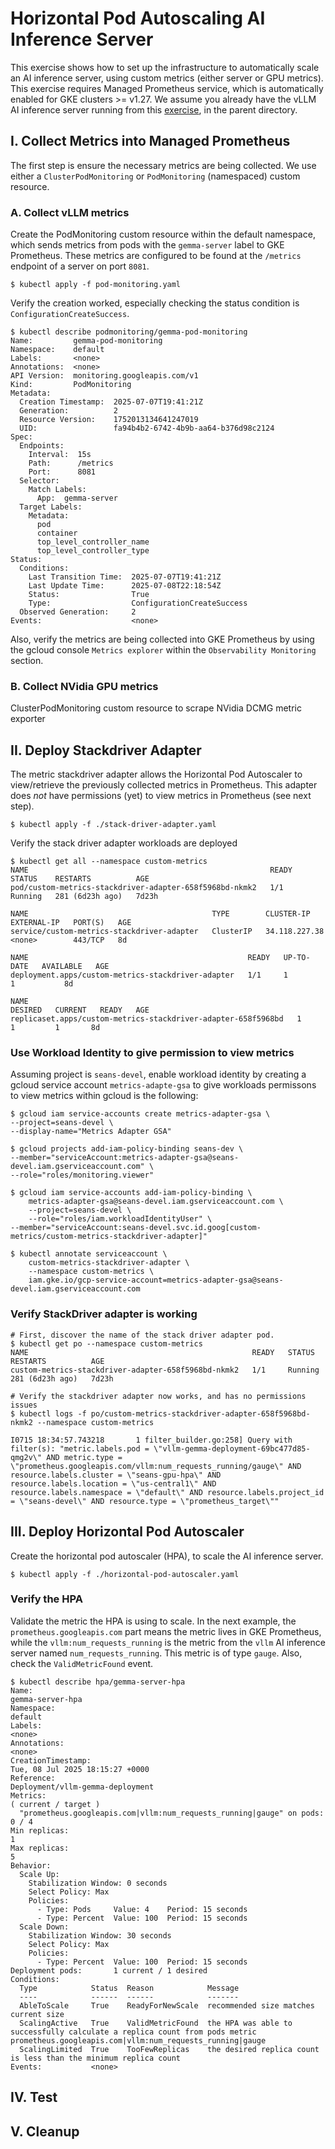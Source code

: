 # Horizontal Pod Autoscaling AI Inference Server

This exercise shows how to set up the infrastructure to automatically
scale an AI inference server, using custom metrics (either server
or GPU metrics). This exercise requires Managed Prometheus service,
which is automatically enabled for GKE clusters >= v1.27. We assume
you already have the vLLM AI inference server running from this
[exercise](../README.md), in the parent directory.

## I. Collect Metrics into Managed Prometheus

The first step is ensure the necessary metrics are being collected. We
use either a `ClusterPodMonitoring` or `PodMonitoring` (namespaced)
custom resource.

### A. Collect vLLM metrics

Create the PodMonitoring custom resource within the default namespace,
which sends metrics from pods with the `gemma-server` label to
GKE Prometheus. These metrics are configured to be found at the
`/metrics` endpoint of a server on port `8081`.

```
$ kubectl apply -f pod-monitoring.yaml
```

Verify the creation worked, especially checking the status condition
is `ConfigurationCreateSuccess`.

```
$ kubectl describe podmonitoring/gemma-pod-monitoring
Name:         gemma-pod-monitoring
Namespace:    default
Labels:       <none>
Annotations:  <none>
API Version:  monitoring.googleapis.com/v1
Kind:         PodMonitoring
Metadata:
  Creation Timestamp:  2025-07-07T19:41:21Z
  Generation:          2
  Resource Version:    1752013134641247019
  UID:                 fa94b4b2-6742-4b9b-aa64-b376d98c2124
Spec:
  Endpoints:
    Interval:  15s
    Path:      /metrics
    Port:      8081
  Selector:
    Match Labels:
      App:  gemma-server
  Target Labels:
    Metadata:
      pod
      container
      top_level_controller_name
      top_level_controller_type
Status:
  Conditions:
    Last Transition Time:  2025-07-07T19:41:21Z
    Last Update Time:      2025-07-08T22:18:54Z
    Status:                True
    Type:                  ConfigurationCreateSuccess
  Observed Generation:     2
Events:                    <none>
```

Also, verify the metrics are being collected into GKE Prometheus by
using the gcloud console `Metrics explorer` within the
`Observability Monitoring` section.

### B. Collect NVidia GPU metrics

ClusterPodMonitoring custom resource to scrape NVidia DCMG metric exporter

## II. Deploy Stackdriver Adapter

The metric stackdriver adapter allows the Horizontal Pod Autoscaler to
view/retrieve the previously collected metrics in Prometheus. This adapter
does *not* have permissions (yet) to view metrics in Prometheus (see
next step).

```
$ kubectl apply -f ./stack-driver-adapter.yaml
```

Verify the stack driver adapter workloads are deployed

```
$ kubectl get all --namespace custom-metrics
NAME                                                      READY   STATUS    RESTARTS          AGE
pod/custom-metrics-stackdriver-adapter-658f5968bd-nkmk2   1/1     Running   281 (6d23h ago)   7d23h

NAME                                         TYPE        CLUSTER-IP      EXTERNAL-IP   PORT(S)   AGE
service/custom-metrics-stackdriver-adapter   ClusterIP   34.118.227.38   <none>        443/TCP   8d

NAME                                                 READY   UP-TO-DATE   AVAILABLE   AGE
deployment.apps/custom-metrics-stackdriver-adapter   1/1     1            1           8d

NAME                                                            DESIRED   CURRENT   READY   AGE
replicaset.apps/custom-metrics-stackdriver-adapter-658f5968bd   1         1         1       8d
```

### Use Workload Identity to give permission to view metrics

Assuming project is `seans-devel`, enable workload identity by creating
a gcloud service account `metrics-adapte-gsa` to give workloads permissons
to view metrics within gcloud is the following:

```
$ gcloud iam service-accounts create metrics-adapter-gsa \
--project=seans-devel \
--display-name="Metrics Adapter GSA"

$ gcloud projects add-iam-policy-binding seans-dev \
--member="serviceAccount:metrics-adapter-gsa@seans-devel.iam.gserviceaccount.com" \
--role="roles/monitoring.viewer"

$ gcloud iam service-accounts add-iam-policy-binding \
    metrics-adapter-gsa@seans-devel.iam.gserviceaccount.com \
    --project=seans-devel \
    --role="roles/iam.workloadIdentityUser" \
--member="serviceAccount:seans-devel.svc.id.goog[custom-metrics/custom-metrics-stackdriver-adapter]"

$ kubectl annotate serviceaccount \
    custom-metrics-stackdriver-adapter \
    --namespace custom-metrics \
    iam.gke.io/gcp-service-account=metrics-adapter-gsa@seans-devel.iam.gserviceaccount.com
```

### Verify StackDriver adapter is working

```
# First, discover the name of the stack driver adapter pod.
$ kubectl get po --namespace custom-metrics
NAME                                                  READY   STATUS    RESTARTS          AGE
custom-metrics-stackdriver-adapter-658f5968bd-nkmk2   1/1     Running   281 (6d23h ago)   7d23h

# Verify the stackdriver adapter now works, and has no permissions issues
$ kubectl logs -f po/custom-metrics-stackdriver-adapter-658f5968bd-nkmk2 --namespace custom-metrics

I0715 18:34:57.743218       1 filter_builder.go:258] Query with filter(s): "metric.labels.pod = \"vllm-gemma-deployment-69bc477d85-qmg2v\" AND metric.type = \"prometheus.googleapis.com/vllm:num_requests_running/gauge\" AND resource.labels.cluster = \"seans-gpu-hpa\" AND resource.labels.location = \"us-central1\" AND resource.labels.namespace = \"default\" AND resource.labels.project_id = \"seans-devel\" AND resource.type = \"prometheus_target\""
```

## III. Deploy Horizontal Pod Autoscaler

Create the horizontal pod autoscaler (HPA), to scale the AI inference
server.

```
$ kubectl apply -f ./horizontal-pod-autoscaler.yaml
```

### Verify the HPA

Validate the metric the HPA is using to scale. In the next example,
the `prometheus.googleapis.com` part means the metric lives in GKE
Prometheus, while the `vllm:num_requests_running` is the metric
from the `vllm` AI inference server named `num_requests_running`. This
metric is of type `gauge`. Also, check the `ValidMetricFound` event.

```
$ kubectl describe hpa/gemma-server-hpa
Name:                                                                   gemma-server-hpa
Namespace:                                                              default
Labels:                                                                 <none>
Annotations:                                                            <none>
CreationTimestamp:                                                      Tue, 08 Jul 2025 18:15:27 +0000
Reference:                                                              Deployment/vllm-gemma-deployment
Metrics:                                                                ( current / target )
  "prometheus.googleapis.com|vllm:num_requests_running|gauge" on pods:  0 / 4
Min replicas:                                                           1
Max replicas:                                                           5
Behavior:
  Scale Up:
    Stabilization Window: 0 seconds
    Select Policy: Max
    Policies:
      - Type: Pods     Value: 4    Period: 15 seconds
      - Type: Percent  Value: 100  Period: 15 seconds
  Scale Down:
    Stabilization Window: 30 seconds
    Select Policy: Max
    Policies:
      - Type: Percent  Value: 100  Period: 15 seconds
Deployment pods:       1 current / 1 desired
Conditions:
  Type            Status  Reason            Message
  ----            ------  ------            -------
  AbleToScale     True    ReadyForNewScale  recommended size matches current size
  ScalingActive   True    ValidMetricFound  the HPA was able to successfully calculate a replica count from pods metric prometheus.googleapis.com|vllm:num_requests_running|gauge
  ScalingLimited  True    TooFewReplicas    the desired replica count is less than the minimum replica count
Events:           <none>
```

## IV. Test



## V. Cleanup
